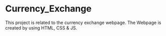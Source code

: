 # Currency_Exchange
This project is related to the currency exchange webpage.
The Webpage is created by using HTML, CSS & JS.